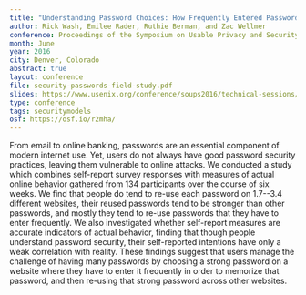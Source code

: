 ```yaml
---
title: "Understanding Password Choices: How Frequently Entered Passwords are Re-used Across Websites"
author: Rick Wash, Emilee Rader, Ruthie Berman, and Zac Wellmer
conference: Proceedings of the Symposium on Usable Privacy and Security (SOUPS)
month: June
year: 2016
city: Denver, Colorado
abstract: true
layout: conference
file: security-passwords-field-study.pdf
slides: https://www.usenix.org/conference/soups2016/technical-sessions/presentation/wash
type: conference
tags: securitymodels
osf: https://osf.io/r2mha/
---
```



From email to online banking, passwords are an essential component of modern
internet use.  Yet, users do not always have good password security practices,
leaving them vulnerable to online attacks.  We conducted a study which combines
self-report survey responses with measures of actual online behavior gathered
from 134 participants over the course of six weeks.  We find that people do
tend to re-use each password on 1.7--3.4 different websites, their reused
passwords tend to be stronger than other passwords, and mostly they tend to
re-use passwords that they have to enter frequently.  We also investigated
whether self-report measures are accurate indicators of actual behavior,
finding that though people understand password security, their self-reported
intentions have only a weak correlation with reality. These findings suggest
that users manage the challenge of having many passwords by choosing a strong
password on a website where they have to enter it frequently in order to
memorize that password, and then re-using that strong password across other
websites.
